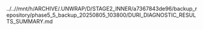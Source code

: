 ../..//mnt/h/ARCHIVE/.UNWRAP/D/STAGE2_INNER/a7367843de96/backup_repository/phase5_5_backup_20250805_103800/DURI_DIAGNOSTIC_RESULTS_SUMMARY.md